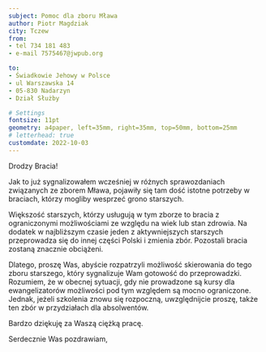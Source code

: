```yaml
---
subject: Pomoc dla zboru Mława
author: Piotr Magdziak
city: Tczew
from:
- tel 734 181 483 
- e-mail 7575467@jwpub.org

to:
- Świadkowie Jehowy w Polsce
- ul Warszawska 14
- 05-830 Nadarzyn
- Dział Służby

# Settings
fontsize: 11pt
geometry: a4paper, left=35mm, right=35mm, top=50mm, bottom=25mm
# letterhead: true
customdate: 2022-10-03
---
```


Drodzy Bracia!

Jak to już sygnalizowałem wcześniej w różnych sprawozdaniach związanych ze zborem Mława, pojawiły się tam dość istotne potrzeby w braciach, którzy mogliby wesprzeć grono starszych.

Większość starszych, którzy usługują w tym zborze to bracia z ograniczonymi możliwościami ze względu na wiek lub stan zdrowia. Na dodatek w najbliższym czasie jeden z aktywniejszych starszych przeprowadza się do innej części Polski i zmienia zbór. Pozostali bracia zostaną znacznie obciążeni.

Dlatego, proszę Was, abyście rozpatrzyli możliwość skierowania do tego zboru starszego, który sygnalizuje Wam gotowość do przeprowadzki. Rozumiem, że w obecnej sytuacji, gdy nie prowadzone są kursy dla ewangelizatorów możliwości pod tym względem są mocno ograniczone. Jednak, jeżeli szkolenia znowu się rozpoczną, uwzględnijcie proszę, także ten zbór w przydziałach dla absolwentów.

Bardzo dziękuję za Waszą ciężką pracę.

Serdecznie Was pozdrawiam,

